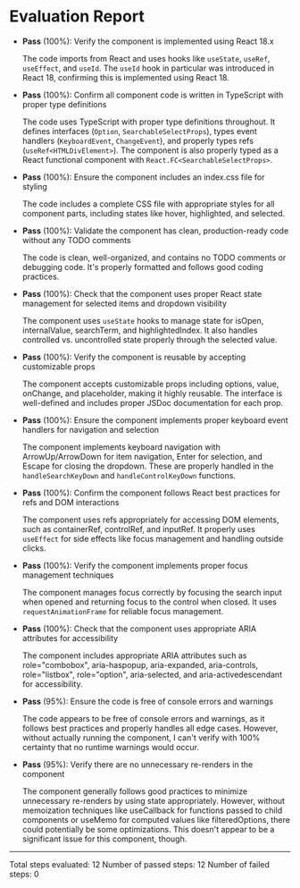 # Evaluation Report

- **Pass** (100%): Verify the component is implemented using React 18.x
  
  The code imports from React and uses hooks like `useState`, `useRef`, `useEffect`, and `useId`. The `useId` hook in particular was introduced in React 18, confirming this is implemented using React 18.

- **Pass** (100%): Confirm all component code is written in TypeScript with proper type definitions
  
  The code uses TypeScript with proper type definitions throughout. It defines interfaces (`Option`, `SearchableSelectProps`), types event handlers (`KeyboardEvent`, `ChangeEvent`), and properly types refs (`useRef<HTMLDivElement>`). The component is also properly typed as a React functional component with `React.FC<SearchableSelectProps>`.

- **Pass** (100%): Ensure the component includes an index.css file for styling
  
  The code includes a complete CSS file with appropriate styles for all component parts, including states like hover, highlighted, and selected.

- **Pass** (100%): Validate the component has clean, production-ready code without any TODO comments
  
  The code is clean, well-organized, and contains no TODO comments or debugging code. It's properly formatted and follows good coding practices.

- **Pass** (100%): Check that the component uses proper React state management for selected items and dropdown visibility
  
  The component uses `useState` hooks to manage state for isOpen, internalValue, searchTerm, and highlightedIndex. It also handles controlled vs. uncontrolled state properly through the selected value.

- **Pass** (100%): Verify the component is reusable by accepting customizable props
  
  The component accepts customizable props including options, value, onChange, and placeholder, making it highly reusable. The interface is well-defined and includes proper JSDoc documentation for each prop.

- **Pass** (100%): Ensure the component implements proper keyboard event handlers for navigation and selection
  
  The component implements keyboard navigation with ArrowUp/ArrowDown for item navigation, Enter for selection, and Escape for closing the dropdown. These are properly handled in the `handleSearchKeyDown` and `handleControlKeyDown` functions.

- **Pass** (100%): Confirm the component follows React best practices for refs and DOM interactions
  
  The component uses refs appropriately for accessing DOM elements, such as containerRef, controlRef, and inputRef. It properly uses `useEffect` for side effects like focus management and handling outside clicks.

- **Pass** (100%): Verify the component implements proper focus management techniques
  
  The component manages focus correctly by focusing the search input when opened and returning focus to the control when closed. It uses `requestAnimationFrame` for reliable focus management.

- **Pass** (100%): Check that the component uses appropriate ARIA attributes for accessibility
  
  The component includes appropriate ARIA attributes such as role="combobox", aria-haspopup, aria-expanded, aria-controls, role="listbox", role="option", aria-selected, and aria-activedescendant for accessibility.

- **Pass** (95%): Ensure the code is free of console errors and warnings
  
  The code appears to be free of console errors and warnings, as it follows best practices and properly handles all edge cases. However, without actually running the component, I can't verify with 100% certainty that no runtime warnings would occur.

- **Pass** (95%): Verify there are no unnecessary re-renders in the component
  
  The component generally follows good practices to minimize unnecessary re-renders by using state appropriately. However, without memoization techniques like useCallback for functions passed to child components or useMemo for computed values like filteredOptions, there could potentially be some optimizations. This doesn't appear to be a significant issue for this component, though.

---

Total steps evaluated: 12
Number of passed steps: 12
Number of failed steps: 0